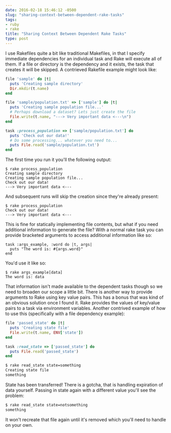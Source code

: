 ```yaml
---
date: 2016-02-18 15:46:12 -0500
slug: "sharing-context-between-dependent-rake-tasks"
tags:
- ruby
- rake
title: "Sharing Context Between Dependent Rake Tasks"
type: post
---
```


I use Rakefiles quite a bit like traditional Makefiles, in that I specify
immediate dependencies for an individual task and Rake will execute all of
them. If a file or directory is the dependency and it exists, the task that
creates it will be skipped. A contrieved Rakefile example might look like:

<!--more-->

```ruby
file 'sample' do |t|
  puts 'Creating sample directory'
  Dir.mkdir(t.name)
end

file 'sample/population.txt' => ['sample'] do |t|
  puts 'Creating sample population file...'
  # Perhaps download a dataset? Lets just create the file
  File.write(t.name, "---> Very important data <---\n")
end

task :process_population => ['sample/population.txt'] do
  puts 'Check out our data!'
  # Do some processing... whatever you need to...
  puts File.read('sample/population.txt')
end
```

The first time you run it you'll the following output:

```
$ rake process_population
Creating sample directory
Creating sample population file...
Check out our data!
---> Very important data <---
```

And subsequent runs will skip the creation since they're already present:

```
$ rake process_population
Check out our data!
---> Very important data <---
```

This is fine for statically implementing file contents, but what if you need
additional information to generate the file? With a normal rake task you can
provide bracketed arguments to access additional information like so:

```
task :args_example, :word do |t, args|
  puts "The word is: #{args.word}"
end
```

You'd use it like so:

```
$ rake args_example[data]
The word is: data
```

That information isn't made available to the dependent tasks though so we need
to broaden our scope a little bit. There is another way to provide arguments to
Rake using key value pairs. This has a bonus that was kind of an obvious
solution once I found it. Rake provides the values of key/value pairs to a task
via environment variables. Another contrived example of how to use this
(specifically with a file dependency example):

```ruby
file 'passed_state' do |t|
  puts 'Creating state file'
  File.write(t.name, ENV['state'])
end

task :read_state => ['passed_state'] do
  puts File.read('passed_state')
end
```

```sh
$ rake read_state state=something
Creating state file
something
```

State has been transferred! There is a gotcha, that is handling expiration of
data yourself. Passing in state again with a different value you'll see the
problem:

```sh
$ rake read_state state=notsomething
something
```

It won't recreate that file again until it's removed which you'll need to
handle on your own.
